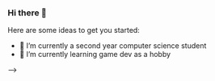 ### Hi there 👋

Here are some ideas to get you started:

- 🔭 I’m currently a second year computer science student
- 🌱 I’m currently learning game dev as a hobby

-->

